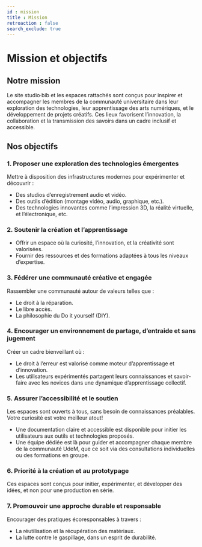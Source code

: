 ```yaml
---
id : mission
title : Mission
retroaction : false
search_exclude: true
---
```


# Mission et objectifs

## Notre mission

Le site studio·bib et les espaces rattachés sont conçus pour inspirer et accompagner les membres de la communauté universitaire dans leur exploration des technologies, leur apprentissage des arts numériques, et le développement de projets créatifs. Ces lieux favorisent l’innovation, la collaboration et la transmission des savoirs dans un cadre inclusif et accessible.

## Nos objectifs

### 1. Proposer une exploration des technologies émergentes
Mettre à disposition des infrastructures modernes pour expérimenter et découvrir :
- Des studios d’enregistrement audio et vidéo.
- Des outils d’édition (montage vidéo, audio, graphique, etc.).
- Des technologies innovantes comme l’impression 3D, la réalité virtuelle, et l’électronique, etc.

### 2. Soutenir la création et l’apprentissage
- Offrir un espace où la curiosité, l’innovation, et la créativité sont valorisées.
- Fournir des ressources et des formations adaptées à tous les niveaux d’expertise.

### 3. Fédérer une communauté créative et engagée

Rassembler une communauté autour de valeurs telles que :
- Le droit à la réparation.
- Le libre accès.
- La philosophie du Do it yourself (DIY).

### 4. Encourager un environnement de partage, d’entraide et sans jugement
Créer un cadre bienveillant où :

- Le droit à l’erreur est valorisé comme moteur d’apprentissage et d’innovation.
- Les utilisateurs expérimentés partagent leurs connaissances et savoir-faire avec les novices dans une dynamique d’apprentissage collectif.

### 5. Assurer l’accessibilité et le soutien
Les espaces sont ouverts à tous, sans besoin de connaissances préalables. Votre curiosité est votre meilleur atout!

- Une documentation claire et accessible est disponible pour initier les utilisateurs aux outils et technologies proposés.
- Une équipe dédiée est là pour guider et accompagner chaque membre de la communauté UdeM, que ce soit via des consultations individuelles ou des formations en groupe.

### 6. Priorité à la création et au prototypage
Ces espaces sont conçus pour initier, expérimenter, et développer des idées, et non pour une production en série.

### 7. Promouvoir une approche durable et responsable
Encourager des pratiques écoresponsables à travers :

- La réutilisation et la récupération des matériaux.
- La lutte contre le gaspillage, dans un esprit de durabilité.